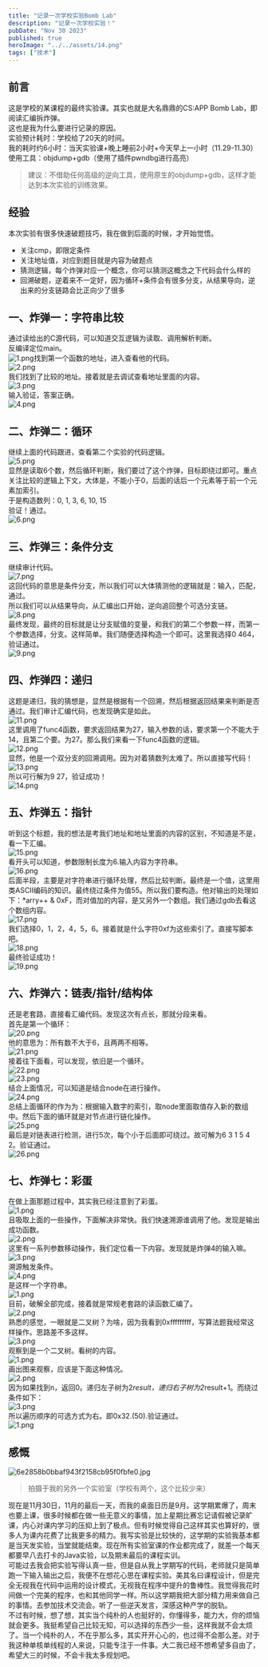```yaml
---
title: "记录一次学校实验Bomb Lab"
description: "记录一次学校实验！"
pubDate: "Nov 30 2023"
published: true
heroImage: "../../assets/14.png"
tags: ["技术"]
---
```

## 前言
这是学校的某课程的最终实验课。其实也就是大名鼎鼎的CS:APP Bomb Lab，即阅读汇编拆炸弹。<br />这也是我为什么要进行记录的原因。<br />实验预计耗时：学校给了20天的时间。<br />我的耗时约6小时：当天实验课+晚上睡前2小时+今天早上一小时（11.29-11.30）<br />使用工具：objdump+gdb（使用了插件pwndbg进行高亮）
> 建议：不借助任何高级的逆向工具，使用原生的objdump+gdb，这样才能达到本次实验的训练效果。

## 经验
本次实验有很多快速破题技巧，我在做到后面的时候，才开始觉悟。

- 关注cmp，即限定条件
- 关注地址值，对应到题目就是内容为破题点
- 猜测逻辑，每个炸弹对应一个概念，你可以猜测这概念之下代码会什么样的
- 回溯破题，逆着来不一定好，因为循环+条件会有很多分支，从结果导向，逆出来的分支链路会比正向少了很多
## 一、炸弹一：字符串比较
通过读给出的C源代码，可以知道交互逻辑为读取、调用解析判断。<br />反编译定位main。<br />![1.png](https://cdn.nlark.com/yuque/0/2023/png/29466846/1701319957440-355fe92d-8840-48c7-a2ac-0806a27062c0.png#averageHue=%2310151c&clientId=uf59f7bee-e2cf-4&from=paste&height=521&id=ud0b44ace&originHeight=782&originWidth=1432&originalType=binary&ratio=1.5&rotation=0&showTitle=false&size=166554&status=done&style=none&taskId=u96c64bf1-59da-4255-acff-c2305fdeea6&title=&width=954.6666666666666)找到第一个函数的地址，进入查看他的代码。<br />![2.png](https://cdn.nlark.com/yuque/0/2023/png/29466846/1701320022401-f20ac823-7d1a-4c67-83f2-892e7bc4d2b3.png#averageHue=%23131a22&clientId=uf59f7bee-e2cf-4&from=paste&height=126&id=ua5bb25a7&originHeight=189&originWidth=698&originalType=binary&ratio=1.5&rotation=0&showTitle=false&size=32816&status=done&style=none&taskId=u02659618-dafb-4b96-ae2b-c06fa3cefa4&title=&width=465.3333333333333)<br />我们找到了比较的地址。接着就是去调试查看地址里面的内容。<br />![3.png](https://cdn.nlark.com/yuque/0/2023/png/29466846/1701320048432-4f05d329-7e3d-48b3-a1ef-6718be5dca88.png#averageHue=%2305090d&clientId=uf59f7bee-e2cf-4&from=paste&height=69&id=u12961cdb&originHeight=103&originWidth=605&originalType=binary&ratio=1.5&rotation=0&showTitle=false&size=22383&status=done&style=none&taskId=ucab003ee-4ae6-457b-918e-1b9d983659c&title=&width=403.3333333333333)<br />输入验证，答案正确。<br />![4.png](https://cdn.nlark.com/yuque/0/2023/png/29466846/1701320091647-2023f68e-c5ca-479f-b5c3-2cf4e755e309.png#averageHue=%23060a0e&clientId=uf59f7bee-e2cf-4&from=paste&height=92&id=ua4c11fa5&originHeight=138&originWidth=514&originalType=binary&ratio=1.5&rotation=0&showTitle=false&size=27914&status=done&style=none&taskId=ue2be2557-3fe6-4bf5-a91d-84f50650437&title=&width=342.6666666666667)

## 二、炸弹二：循环
继续上面的代码跟进，查看第二个实验的代码逻辑。<br />![5.png](https://cdn.nlark.com/yuque/0/2023/png/29466846/1701320147180-e37b867f-7ca8-43e9-9934-a3195ea3c07b.png#averageHue=%23121821&clientId=uf59f7bee-e2cf-4&from=paste&height=445&id=u98d26287&originHeight=667&originWidth=752&originalType=binary&ratio=1.5&rotation=0&showTitle=false&size=116797&status=done&style=none&taskId=ueece8f48-7caf-44c7-aa6b-03ceba4b1b8&title=&width=501.3333333333333)<br />显然是读取6个数，然后循环判断，我们要过了这个炸弹，目标即绕过即可。重点关注比较的逻辑上下文，大体是，不能小于0，后面的话后一个元素等于前一个元素加索引。<br />于是构造数列：0, 1, 3, 6, 10, 15<br />验证！通过。<br />![6.png](https://cdn.nlark.com/yuque/0/2023/png/29466846/1701320154374-3541abcd-72e0-4762-bdf2-2c720eb7d2a2.png#averageHue=%23070b10&clientId=uf59f7bee-e2cf-4&from=paste&height=92&id=u1e9a245d&originHeight=138&originWidth=574&originalType=binary&ratio=1.5&rotation=0&showTitle=false&size=33410&status=done&style=none&taskId=ube7dd2c8-571a-47f5-a2d5-31c68cc0241&title=&width=382.6666666666667)

## 三、炸弹三：条件分支
继续审计代码。<br />![7.png](https://cdn.nlark.com/yuque/0/2023/png/29466846/1701320204363-5b6ccdd0-5ffa-4afa-bb5a-7cd2836e7861.png#averageHue=%23121921&clientId=uf59f7bee-e2cf-4&from=paste&height=504&id=u4ac44cc3&originHeight=756&originWidth=594&originalType=binary&ratio=1.5&rotation=0&showTitle=false&size=92015&status=done&style=none&taskId=u30c1fdf9-070f-4ac8-a61c-742be23efa6&title=&width=396)<br />这回代码的意思是条件分支，所以我们可以大体猜测他的逻辑就是：输入，匹配，通过。<br />所以我们可以从结果导向，从汇编出口开始，逆向追回整个可选分支链。<br />![8.png](https://cdn.nlark.com/yuque/0/2023/png/29466846/1701320211065-87063cf9-1e20-457f-a8b4-c3603dddd010.png#averageHue=%23131b25&clientId=uf59f7bee-e2cf-4&from=paste&height=66&id=u9ea8dad7&originHeight=99&originWidth=575&originalType=binary&ratio=1.5&rotation=0&showTitle=false&size=15019&status=done&style=none&taskId=uc0e4a5db-f338-4227-9bbb-5ecbceb2602&title=&width=383.3333333333333)<br />最终发现，最终的目标就是让分支赋值的变量，和我们的第二个参数一样，而第一个参数选择，分支。这样简单。我们随便选择构造一个即可。这里我选择0 464，验证通过。<br />![9.png](https://cdn.nlark.com/yuque/0/2023/png/29466846/1701320235140-f820b99f-8035-42ad-a662-6feb6d5331e0.png#averageHue=%23454241&clientId=uf59f7bee-e2cf-4&from=paste&height=137&id=uc47d97ae&originHeight=206&originWidth=698&originalType=binary&ratio=1.5&rotation=0&showTitle=false&size=27587&status=done&style=none&taskId=u29dea587-10bd-4fbd-8b39-083b63cef72&title=&width=465.3333333333333)

## 四、炸弹四：递归
这题是递归，我的猜想是，显然是根据有一个回溯，然后根据返回结果来判断是否通过。我们审计汇编代码，也发现确实是如此。<br />![11.png](https://cdn.nlark.com/yuque/0/2023/png/29466846/1701320289704-216b9521-b5ac-4863-afe0-8cad5728a2c7.png#averageHue=%23131920&clientId=uf59f7bee-e2cf-4&from=paste&height=607&id=u270181cb&originHeight=911&originWidth=1078&originalType=binary&ratio=1.5&rotation=0&showTitle=false&size=138957&status=done&style=none&taskId=u02d1486b-d473-41a5-9b6a-5c950bf0dc1&title=&width=718.6666666666666)<br />这里调用了func4函数，要求返回结果为27，输入参数的话，要求第一个不能大于14，且第二个要。为27。那么我们来看一下func4函数的逻辑。<br />![12.png](https://cdn.nlark.com/yuque/0/2023/png/29466846/1701320312269-17ce0fd6-6d64-46e0-96db-975bc4f89c7f.png#averageHue=%2312171e&clientId=uf59f7bee-e2cf-4&from=paste&height=447&id=ue4e08441&originHeight=671&originWidth=1025&originalType=binary&ratio=1.5&rotation=0&showTitle=false&size=76575&status=done&style=none&taskId=ud19ca0aa-785a-4f1b-80ed-71f229773b6&title=&width=683.3333333333334)<br />显然，他是一个双分支的回溯调用。因为对着猜数列太难了。所以直接写代码！<br />![13.png](https://cdn.nlark.com/yuque/0/2023/png/29466846/1701320316682-cd00dbb3-4904-48b5-8f50-11c746323c12.png#averageHue=%23283a4a&clientId=uf59f7bee-e2cf-4&from=paste&height=1165&id=u97b02f82&originHeight=1748&originWidth=860&originalType=binary&ratio=1.5&rotation=0&showTitle=false&size=160701&status=done&style=none&taskId=ubec858ae-c0d7-4a4d-9e1b-48457a5790b&title=&width=573.3333333333334)<br />所以可行解为9 27，验证成功！<br />![14.png](https://cdn.nlark.com/yuque/0/2023/png/29466846/1701320340936-09febd1e-80e2-4570-92f9-610677999cfd.png#averageHue=%23070a0e&clientId=uf59f7bee-e2cf-4&from=paste&height=183&id=uee1edf35&originHeight=275&originWidth=933&originalType=binary&ratio=1.5&rotation=0&showTitle=false&size=50678&status=done&style=none&taskId=uc2de7695-a098-46e1-a372-35b30183287&title=&width=622)

## 五、炸弹五：指针
听到这个标题，我的想法是考我们地址和地址里面的内容的区别，不知道是不是，看一下汇编。<br />![15.png](https://cdn.nlark.com/yuque/0/2023/png/29466846/1701320395394-f843869f-29ee-450c-9333-1b9958801b6e.png#averageHue=%2312181f&clientId=uf59f7bee-e2cf-4&from=paste&height=409&id=q4Kr0&originHeight=614&originWidth=1159&originalType=binary&ratio=1.5&rotation=0&showTitle=false&size=95226&status=done&style=none&taskId=u8a424ffb-43cf-445d-a077-ee3b310b465&title=&width=772.6666666666666)<br />看开头可以知道，参数限制长度为6.输入内容为字符串。<br />![16.png](https://cdn.nlark.com/yuque/0/2023/png/29466846/1701320407955-eb31f041-5be6-4edb-9821-d1c44223abaf.png#averageHue=%231e3247&clientId=uf59f7bee-e2cf-4&from=paste&height=149&id=u48912e7e&originHeight=223&originWidth=905&originalType=binary&ratio=1.5&rotation=0&showTitle=false&size=30345&status=done&style=none&taskId=u38fb4b61-6a77-4f5c-9e60-5a7c2863fb8&title=&width=603.3333333333334)<br />后面半段，主要是对字符串进行循环处理，然后比较判断。最终是一个值，这里用类ASCII编码的知识。最终绕过条件为值55。所以我们要构造。他对输出的处理如下：*arry++ & 0xF，而对值加的内容，是又另外一个数组。我们通过gdb去看这个数组内容。<br />![17.png](https://cdn.nlark.com/yuque/0/2023/png/29466846/1701320457304-82acacc2-6bac-4b06-a057-6f7320b0935d.png#averageHue=%23c5ab83&clientId=uf59f7bee-e2cf-4&from=paste&height=95&id=u0e8072e3&originHeight=142&originWidth=876&originalType=binary&ratio=1.5&rotation=0&showTitle=false&size=29569&status=done&style=none&taskId=u250974d3-636c-41b9-9682-1b6d50ab647&title=&width=584)<br />我们选择0，1，2，4，5，6。接着就是什么字符0xf为这些索引了。直接写脚本吧。<br />![18.png](https://cdn.nlark.com/yuque/0/2023/png/29466846/1701320485077-22298fa3-c576-4a33-b68c-ac4ed6eeebf7.png#averageHue=%2303182a&clientId=uf59f7bee-e2cf-4&from=paste&height=452&id=u318ca329&originHeight=678&originWidth=1071&originalType=binary&ratio=1.5&rotation=0&showTitle=false&size=49639&status=done&style=none&taskId=u5d41acac-a5d3-42ca-846e-f5704ab9931&title=&width=714)<br />最终验证成功！<br />![19.png](https://cdn.nlark.com/yuque/0/2023/png/29466846/1701320503879-1550e77a-1f2e-4894-9e36-4cd1313b5634.png#averageHue=%23080b10&clientId=uf59f7bee-e2cf-4&from=paste&height=201&id=ub059dcb0&originHeight=302&originWidth=858&originalType=binary&ratio=1.5&rotation=0&showTitle=false&size=47030&status=done&style=none&taskId=u1def9bc1-cd08-4914-9d8c-c68ffcee7c5&title=&width=572)

## 六、炸弹六：链表/指针/结构体
还是老套路，直接看汇编代码。发现这次有点长，那就分段来看。<br />首先是第一个循环：<br />![20.png](https://cdn.nlark.com/yuque/0/2023/png/29466846/1701320594463-52ec3099-5ea9-4b34-8c6a-942b513c65de.png#averageHue=%23131920&clientId=uf59f7bee-e2cf-4&from=paste&height=424&id=u2343e511&originHeight=636&originWidth=1048&originalType=binary&ratio=1.5&rotation=0&showTitle=false&size=102807&status=done&style=none&taskId=uace68b8b-dbfc-48bb-a841-9165dfcb02a&title=&width=698.6666666666666)<br />他的意思为：所有数不大于6，且两两不相等。<br />![21.png](https://cdn.nlark.com/yuque/0/2023/png/29466846/1701320640703-7bcff695-3fd3-4211-9bd9-49b66e44c067.png#averageHue=%23121820&clientId=uf59f7bee-e2cf-4&from=paste&height=119&id=u6b7b69a9&originHeight=179&originWidth=715&originalType=binary&ratio=1.5&rotation=0&showTitle=false&size=31701&status=done&style=none&taskId=u91926ca5-fd4b-49be-96a0-06bf4079158&title=&width=476.6666666666667)<br />接着往下面看，可以发现，依旧是一个循环。<br />![22.png](https://cdn.nlark.com/yuque/0/2023/png/29466846/1701320653215-5faae443-7ce3-4998-ae87-b7d973655143.png#averageHue=%23070a0f&clientId=uf59f7bee-e2cf-4&from=paste&height=30&id=u9974da3b&originHeight=45&originWidth=393&originalType=binary&ratio=1.5&rotation=0&showTitle=false&size=8400&status=done&style=none&taskId=u8354abb5-c4a1-4803-8a3c-457def5547e&title=&width=262)<br />![23.png](https://cdn.nlark.com/yuque/0/2023/png/29466846/1701320660655-2e26c1a9-c64e-4be9-95f9-4dfc5040b1be.png#averageHue=%23080b11&clientId=uf59f7bee-e2cf-4&from=paste&height=101&id=u5b856090&originHeight=151&originWidth=745&originalType=binary&ratio=1.5&rotation=0&showTitle=false&size=62782&status=done&style=none&taskId=uf8136567-9a05-427d-ad85-eb4d45bfff3&title=&width=496.6666666666667)<br />结合上面情况，可以知道是结合node在进行操作。<br />![24.png](https://cdn.nlark.com/yuque/0/2023/png/29466846/1701320666798-1e5edf07-badd-4c15-85dc-03fb3aac61fe.png#averageHue=%23080c12&clientId=uf59f7bee-e2cf-4&from=paste&height=97&id=u3a4c5b2d&originHeight=146&originWidth=474&originalType=binary&ratio=1.5&rotation=0&showTitle=false&size=25370&status=done&style=none&taskId=uc10c5bc3-0a0f-4053-b513-13381939e27&title=&width=316)<br />总结上面循环的作为为：根据输入数字的索引，取node里面取值存入新的数组中。然后下面的循环就是对节点进行链化操作。<br />![25.png](https://cdn.nlark.com/yuque/0/2023/png/29466846/1701320695531-d270b729-a609-4121-aa8f-9e21bae4ba66.png#averageHue=%23121921&clientId=uf59f7bee-e2cf-4&from=paste&height=152&id=uf9c3bf1e&originHeight=228&originWidth=728&originalType=binary&ratio=1.5&rotation=0&showTitle=false&size=42997&status=done&style=none&taskId=ue47a10e6-2469-4c91-af86-d9f3f51474f&title=&width=485.3333333333333)<br />最后是对链表进行检测，进行5次，每个小于后面即可绕过。故可解为6 3 1 5 4 2。验证通过。<br />![26.png](https://cdn.nlark.com/yuque/0/2023/png/29466846/1701320702192-62daf46f-5e37-473e-8e64-38dec5c6ba2b.png#averageHue=%2305080c&clientId=uf59f7bee-e2cf-4&from=paste&height=136&id=u43a48890&originHeight=204&originWidth=733&originalType=binary&ratio=1.5&rotation=0&showTitle=false&size=29962&status=done&style=none&taskId=ubf74e30f-f475-4e73-adcd-ca7599d40a1&title=&width=488.6666666666667)

## 七、炸弹七：彩蛋
在做上面那题过程中，其实我已经注意到了彩蛋。<br />![1.png](https://cdn.nlark.com/yuque/0/2023/png/29466846/1701320775515-d0e1560e-6d80-4f88-8667-04257c667f74.png#averageHue=%23141a23&clientId=uf59f7bee-e2cf-4&from=paste&height=123&id=u46e0b868&originHeight=184&originWidth=986&originalType=binary&ratio=1.5&rotation=0&showTitle=false&size=25429&status=done&style=none&taskId=ubb61522f-c9ea-4068-9a4c-5b8b3cd8ac8&title=&width=657.3333333333334)<br />且吸取上面的一些操作，下面解决非常快。我们快速溯源谁调用了他。发现是输出成功函数。<br />![2.png](https://cdn.nlark.com/yuque/0/2023/png/29466846/1701320779583-2231900b-6488-4662-9ba7-4ebb1f6724d8.png#averageHue=%2312181f&clientId=uf59f7bee-e2cf-4&from=paste&height=256&id=u64e5d972&originHeight=384&originWidth=1337&originalType=binary&ratio=1.5&rotation=0&showTitle=false&size=56959&status=done&style=none&taskId=u1e208aa0-cc8e-4948-9a2c-2f88ca028f7&title=&width=891.3333333333334)<br />这里有一系列参数移动操作，我们定位看一下内容。发现就是炸弹4的输入嘛。<br />![3.png](https://cdn.nlark.com/yuque/0/2023/png/29466846/1701320783009-648f33ac-6520-4f00-810e-f97628f5a192.png#averageHue=%23080b10&clientId=uf59f7bee-e2cf-4&from=paste&height=60&id=uc630fa82&originHeight=90&originWidth=799&originalType=binary&ratio=1.5&rotation=0&showTitle=false&size=26298&status=done&style=none&taskId=u98f8ab95-7b77-4f9e-a951-879dbd62bde&title=&width=532.6666666666666)<br />溯源触发条件。<br />![4.png](https://cdn.nlark.com/yuque/0/2023/png/29466846/1701320787043-3466bc7e-bb90-4260-9955-447f6a20d550.png#averageHue=%23171e26&clientId=uf59f7bee-e2cf-4&from=paste&height=64&id=u6609f6f7&originHeight=96&originWidth=885&originalType=binary&ratio=1.5&rotation=0&showTitle=false&size=15355&status=done&style=none&taskId=ucd9fa092-5db9-4c0e-b8ea-7cd11173f47&title=&width=590)<br />是这样一个字符串。<br />![1.png](https://cdn.nlark.com/yuque/0/2023/png/29466846/1701320859418-690996a1-fa08-4d7d-b1d8-3f477f51264e.png#averageHue=%23080b11&clientId=uf59f7bee-e2cf-4&from=paste&height=49&id=Qwu83&originHeight=74&originWidth=576&originalType=binary&ratio=1.5&rotation=0&showTitle=false&size=15595&status=done&style=none&taskId=u5da8d5b2-07ec-4621-9828-3664ef04c1c&title=&width=384)<br />目前，破解全部完成，接着就是常规老套路的读函数汇编了。<br />![2.png](https://cdn.nlark.com/yuque/0/2023/png/29466846/1701320867224-848d62c1-3786-42ba-8010-3bff8fd392df.png#averageHue=%2312181f&clientId=uf59f7bee-e2cf-4&from=paste&height=423&id=ub09b9114&originHeight=634&originWidth=955&originalType=binary&ratio=1.5&rotation=0&showTitle=false&size=71380&status=done&style=none&taskId=u9ba4463c-6d1b-4290-9d0f-9dd79d68d78&title=&width=636.6666666666666)<br />熟悉的感觉，一眼就是二叉树？为啥，因为我看到0xfffffffff，写算法题我经常这样操作。思路差不多这样。<br />![3.png](https://cdn.nlark.com/yuque/0/2023/png/29466846/1701320873328-b53e25f2-f8fc-4e97-8bc8-d0f5d68463da.png#averageHue=%23344655&clientId=uf59f7bee-e2cf-4&from=paste&height=472&id=u53762a0a&originHeight=708&originWidth=1066&originalType=binary&ratio=1.5&rotation=0&showTitle=false&size=104533&status=done&style=none&taskId=u3d80ed97-71a0-46b4-9a97-59b437a4291&title=&width=710.6666666666666)<br />观察到是一个二叉树。看树的内容。<br />![1.png](https://cdn.nlark.com/yuque/0/2023/png/29466846/1701320939051-288f42f2-6db6-473d-a421-f2bdaafa777b.png#averageHue=%230d1117&clientId=uf59f7bee-e2cf-4&from=paste&height=728&id=u9223052d&originHeight=1092&originWidth=1408&originalType=binary&ratio=1.5&rotation=0&showTitle=false&size=390270&status=done&style=none&taskId=u24d287f9-0837-474f-b14e-72267e349a9&title=&width=938.6666666666666)<br />画出图来观察，应该是下面这种情况。<br />![2.png](https://cdn.nlark.com/yuque/0/2023/png/29466846/1701320942612-918d45d1-f838-4b80-918c-033fa61f7f93.png#averageHue=%23f9f9f9&clientId=uf59f7bee-e2cf-4&from=paste&height=467&id=u05c83916&originHeight=701&originWidth=1107&originalType=binary&ratio=1.5&rotation=0&showTitle=false&size=111541&status=done&style=none&taskId=u6faa88cd-8cc4-48fa-8d72-5323467a12f&title=&width=738)<br />因为如果找到n，返回0。递归左子树为2*result，递归右子树为2*result+1。而绕过条件如下：<br />![3.png](https://cdn.nlark.com/yuque/0/2023/png/29466846/1701320951467-9737ccf4-a22e-4520-b389-abf985157300.png#averageHue=%23223950&clientId=uf59f7bee-e2cf-4&from=paste&height=58&id=u78d2871b&originHeight=87&originWidth=987&originalType=binary&ratio=1.5&rotation=0&showTitle=false&size=17216&status=done&style=none&taskId=u6ea2de31-cf64-4437-bdde-90862cf110d&title=&width=658)<br />所以遍历顺序的可选方式为右。即0x32.(50).验证通过。<br />![1.png](https://cdn.nlark.com/yuque/0/2023/png/29466846/1701320969602-027a7f88-e531-4ad0-bd84-424b4b4fdc66.png#averageHue=%23070a0e&clientId=uf59f7bee-e2cf-4&from=paste&height=343&id=ub9696e69&originHeight=515&originWidth=1201&originalType=binary&ratio=1.5&rotation=0&showTitle=false&size=84569&status=done&style=none&taskId=uead8455f-73dd-4832-8497-5205ed25928&title=&width=800.6666666666666)

## 感慨
![6e2858b0bbaf943f2158cb95f0fbfe0.jpg](https://cdn.nlark.com/yuque/0/2023/jpeg/29466846/1701321770524-a3a1a94c-f84b-4d53-b853-89310c9195c6.jpeg#averageHue=%235c645a&clientId=u9ccb2b36-0efe-4&from=paste&height=2000&id=u5681798a&originHeight=3000&originWidth=4000&originalType=binary&ratio=1.5&rotation=0&showTitle=false&size=1962744&status=done&style=none&taskId=ube016e66-74cc-4d16-8048-4f31478b2bd&title=&width=2666.6666666666665)
> 拍摄于我的另外一个实验室（学校有两个，这个比较少来）

现在是11月30日，11月的最后一天，而我的桌面日历是9月。这学期累爆了，周末也要上课，很多时候都在做一些无意义的事情，加上星期比赛忘记请假被记录旷课，内心对课内学习的压抑上到了极点。但有时候觉得自己这样其实也算好的，很多人为课内花费了比我更多的精力。我写实验是比较快的，这学期的实验我基本都是当天发实验，当堂就能结束。现在所有实验室课的作业都完成了，就差一个每天都要早八去打卡的Java实验，以及期末最后的课程实训。<br />可能过去我会把实验写得认真一些，但是自从我上学期写的代码，老师就只是简单跑一下输入输出之后，我便不在想花心思在课程实验。美其名曰课程设计，但是完全无视我在代码中运用的设计模式，无视我在程序中提升的鲁棒性。我觉得我花时间做一个完美的程序，也和其他同学一样。所以这学期我把大部分精力用来做自己的事情。去参加技术交流会。听了一些逆天发言，深感这种产学的脱轨。<br />不过有时候，想了想，其实当个纯朴的人也挺好的，你懂得多，能力大，你的烦恼就会更多。我挺希望自己比较无知，可以选择的东西少一些，这样我就不会太烦了。当一个纯朴的人，不在乎那么多，其实开开心心的，也过得不会那么差。对于我这种单核单线程的人来说，只能专注于一件事。大二我已经不想希望多自由了，希望大三的时候，不会卡我太多规划吧。

